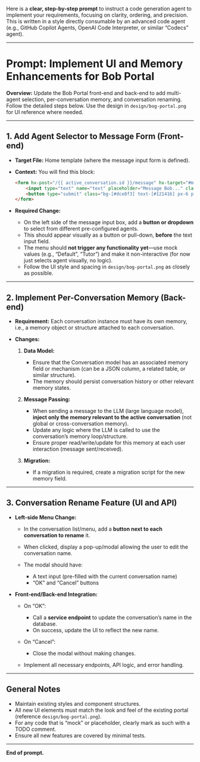 Here is a **clear, step-by-step prompt** to instruct a code generation agent to implement your requirements, focusing on clarity, ordering, and precision. This is written in a style directly consumable by an advanced code agent (e.g., GitHub Copilot Agents, OpenAI Code Interpreter, or similar “Codecs” agent).

---

# Prompt: Implement UI and Memory Enhancements for Bob Portal

**Overview:**
Update the Bob Portal front-end and back-end to add multi-agent selection, per-conversation memory, and conversation renaming. Follow the detailed steps below. Use the design in `design/bog-portal.png` for UI reference where needed.

---

## 1. Add Agent Selector to Message Form (Front-end)

* **Target File:** Home template (where the message input form is defined).

* **Context:**
  You will find this block:

  ```html
  <form hx-post="/{{ active_conversation.id }}/message" hx-target="#messages" hx-swap="beforeend" hx-on="htmx:afterRequest:this.reset()" class="fixed bottom-0 left-64 right-0 bg-[#f7f8fa] px-12 py-4 flex gap-2 z-10">
      <input type="text" name="text" placeholder="Message Bob..." class="flex-1 px-4 py-3 rounded-xl bg-[#f1f2f4] border-none focus:ring-0 text-[#121416] text-base" />
      <button type="submit" class="bg-[#dce8f3] text-[#121416] px-6 py-2 rounded-full font-semibold text-sm">Send</button>
  </form>
  ```

* **Required Change:**

  * On the left side of the message input box, add a **button or dropdown** to select from different pre-configured agents.
  * This should appear visually as a button or pull-down, **before** the text input field.
  * The menu should **not trigger any functionality yet**—use mock values (e.g., “Default”, “Tutor”) and make it non-interactive (for now just selects agent visually, no logic).
  * Follow the UI style and spacing in `design/bog-portal.png` as closely as possible.

---

## 2. Implement Per-Conversation Memory (Back-end)

* **Requirement:**
  Each conversation instance must have its own memory, i.e., a memory object or structure attached to each conversation.
* **Changes:**

  1. **Data Model:**

     * Ensure that the Conversation model has an associated memory field or mechanism (can be a JSON column, a related table, or similar structure).
     * The memory should persist conversation history or other relevant memory states.
  2. **Message Passing:**

     * When sending a message to the LLM (large language model), **inject only the memory relevant to the active conversation** (not global or cross-conversation memory).
     * Update any logic where the LLM is called to use the conversation’s memory loop/structure.
     * Ensure proper read/write/update for this memory at each user interaction (message sent/received).
  3. **Migration:**

     * If a migration is required, create a migration script for the new memory field.

---

## 3. Conversation Rename Feature (UI and API)

* **Left-side Menu Change:**

  * In the conversation list/menu, add a **button next to each conversation to rename** it.
  * When clicked, display a pop-up/modal allowing the user to edit the conversation name.
  * The modal should have:

    * A text input (pre-filled with the current conversation name)
    * “OK” and “Cancel” buttons

* **Front-end/Back-end Integration:**

  * On “OK”:

    * Call a **service endpoint** to update the conversation’s name in the database.
    * On success, update the UI to reflect the new name.
  * On “Cancel”:

    * Close the modal without making changes.
  * Implement all necessary endpoints, API logic, and error handling.

---

## General Notes

* Maintain existing styles and component structures.
* All new UI elements must match the look and feel of the existing portal (reference `design/bog-portal.png`).
* For any code that is “mock” or placeholder, clearly mark as such with a TODO comment.
* Ensure all new features are covered by minimal tests.

---

**End of prompt.**
